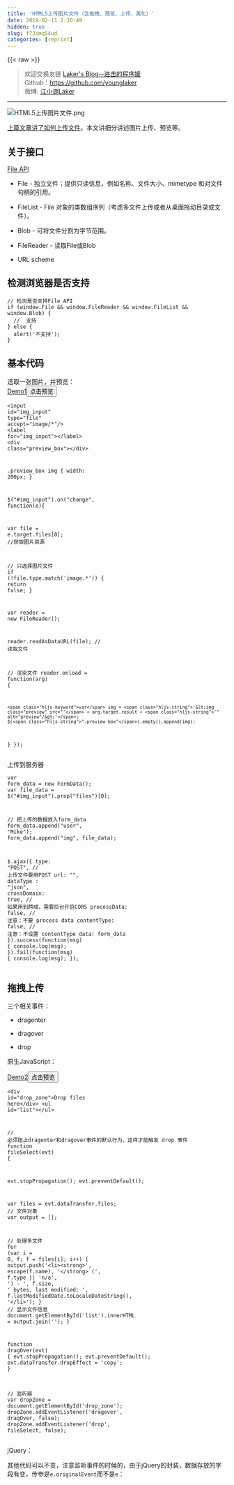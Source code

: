 ```yaml
---
title: 'HTML5上传图片文件（含拖拽、预览、上传、美化）' 
date: 2019-02-11 2:30:49
hidden: true
slug: f73imq54ud
categories: [reprint]
---
```


{{< raw >}}

                    
<blockquote><p>欢迎交换友链 <a href="http://laker.me/blog" rel="nofollow noreferrer" target="_blank">Laker's Blog--进击的程序媛</a><br>Github：<a href="https://github.com/younglaker" rel="nofollow noreferrer" target="_blank">https://github.com/younglaker</a><br>微博: <a href="http://weibo.com/1830309103" rel="nofollow noreferrer" target="_blank">江小湖Laker</a></p></blockquote>
<hr>
<p><span class="img-wrap"><img data-src="/img/bVuO9f" src="https://static.alili.tech/img/bVuO9f" alt="HTML5上传图片文件.png" title="HTML5上传图片文件.png" style="cursor: pointer; display: inline;"></span></p>
<p><a href="http://laker.me/blog/2016/03/04/16_0304_ajax_file_upload/" rel="nofollow noreferrer" target="_blank">上篇文章讲了如何上传文件</a>。本文讲细分讲述图片上传、预览等。</p>
<h2 id="articleHeader0">关于接口</h2>
<p><a href="http://www.w3.org/TR/file-upload/" rel="nofollow noreferrer" target="_blank">File API</a></p>
<ul>
<li><p>File - 独立文件；提供只读信息，例如名称、文件大小、mimetype 和对文件句柄的引用。</p></li>
<li><p>FileList - File 对象的类数组序列（考虑多文件上传或者从桌面拖动目录或文件）。</p></li>
<li><p>Blob - 可将文件分割为字节范围。</p></li>
<li><p>FileReader - 读取File或Blob</p></li>
<li><p>URL scheme</p></li>
</ul>
<h2 id="articleHeader1">检测浏览器是否支持</h2>
<div class="widget-codetool" style="display:none;">
      <div class="widget-codetool--inner">
      <span class="selectCode code-tool" data-toggle="tooltip" data-placement="top" title="" data-original-title="全选"></span>
      <span type="button" class="copyCode code-tool" data-toggle="tooltip" data-placement="top" data-clipboard-text="// 检测是否支持File API
if (window.File &amp;&amp; window.FileReader &amp;&amp; window.FileList &amp;&amp; window.Blob) {
  //  支持
} else {
  alert('不支持');
}" title="" data-original-title="复制"></span>
      <span type="button" class="saveToNote code-tool" data-toggle="tooltip" data-placement="top" title="" data-original-title="放进笔记"></span>
      </div>
      </div><pre class="hljs dart"><code><span class="hljs-comment">// 检测是否支持File API</span>
<span class="hljs-keyword">if</span> (<span class="hljs-built_in">window</span>.File &amp;&amp; <span class="hljs-built_in">window</span>.FileReader &amp;&amp; <span class="hljs-built_in">window</span>.FileList &amp;&amp; <span class="hljs-built_in">window</span>.Blob) {
  <span class="hljs-comment">//  支持</span>
} <span class="hljs-keyword">else</span> {
  alert(<span class="hljs-string">'不支持'</span>);
}</code></pre>
<h2 id="articleHeader2">基本代码</h2>
<p>选取一张图片，并预览：<br><a href="https://codepen.io/younglaker/pen/vGmaYr" rel="nofollow noreferrer" target="_blank">Demo1</a><button class="btn btn-xs btn-default ml10 preview" data-url="younglaker/pen/vGmaYr" data-typeid="3">点击预览</button></p>
<div class="widget-codetool" style="display:none;">
      <div class="widget-codetool--inner">
      <span class="selectCode code-tool" data-toggle="tooltip" data-placement="top" title="" data-original-title="全选"></span>
      <span type="button" class="copyCode code-tool" data-toggle="tooltip" data-placement="top" data-clipboard-text="<input id=&quot;img_input&quot; type=&quot;file&quot; accept=&quot;image/*&quot;/>
<label for=&quot;img_input&quot;></label>
<div class=&quot;preview_box&quot;></div>

.preview_box img {
  width: 200px;
}

$(&quot;#img_input&quot;).on(&quot;change&quot;, function(e){

  var file = e.target.files[0]; //获取图片资源

  // 只选择图片文件
  if (!file.type.match('image.*')) {
    return false;
  }

  var reader = new FileReader();

  reader.readAsDataURL(file); // 读取文件

  // 渲染文件
  reader.onload = function(arg) {

    var img = '<img class=&quot;preview&quot; src=&quot;' + arg.target.result + '&quot; alt=&quot;preview&quot;/>';
    $(&quot;.preview_box&quot;).empty().append(img);
  }
});
" title="" data-original-title="复制"></span>
      <span type="button" class="saveToNote code-tool" data-toggle="tooltip" data-placement="top" title="" data-original-title="放进笔记"></span>
      </div>
      </div><pre class="hljs javascript"><code>&lt;input id=<span class="hljs-string">"img_input"</span> type=<span class="hljs-string">"file"</span> accept=<span class="hljs-string">"image/*"</span>/&gt;
<span class="xml"><span class="hljs-tag">&lt;<span class="hljs-name">label</span> <span class="hljs-attr">for</span>=<span class="hljs-string">"img_input"</span>&gt;</span><span class="hljs-tag">&lt;/<span class="hljs-name">label</span>&gt;</span></span>
&lt;div <span class="hljs-class"><span class="hljs-keyword">class</span></span>=<span class="hljs-string">"preview_box"</span>&gt;<span class="xml"><span class="hljs-tag">&lt;/<span class="hljs-name">div</span>&gt;</span></span>

.preview_box img {
  <span class="hljs-attr">width</span>: <span class="hljs-number">200</span>px;
}

$(<span class="hljs-string">"#img_input"</span>).on(<span class="hljs-string">"change"</span>, <span class="hljs-function"><span class="hljs-keyword">function</span>(<span class="hljs-params">e</span>)</span>{

  <span class="hljs-keyword">var</span> file = e.target.files[<span class="hljs-number">0</span>]; <span class="hljs-comment">//获取图片资源</span>

  <span class="hljs-comment">// 只选择图片文件</span>
  <span class="hljs-keyword">if</span> (!file.type.match(<span class="hljs-string">'image.*'</span>)) {
    <span class="hljs-keyword">return</span> <span class="hljs-literal">false</span>;
  }

  <span class="hljs-keyword">var</span> reader = <span class="hljs-keyword">new</span> FileReader();

  reader.readAsDataURL(file); <span class="hljs-comment">// 读取文件</span>

  <span class="hljs-comment">// 渲染文件</span>
  reader.onload = <span class="hljs-function"><span class="hljs-keyword">function</span>(<span class="hljs-params">arg</span>) </span>{

    <span class="hljs-keyword">var</span> img = <span class="hljs-string">'&lt;img class="preview" src="'</span> + arg.target.result + <span class="hljs-string">'" alt="preview"/&gt;'</span>;
    $(<span class="hljs-string">".preview_box"</span>).empty().append(img);
  }
});
</code></pre>
<p>上传到服务器</p>
<div class="widget-codetool" style="display:none;">
      <div class="widget-codetool--inner">
      <span class="selectCode code-tool" data-toggle="tooltip" data-placement="top" title="" data-original-title="全选"></span>
      <span type="button" class="copyCode code-tool" data-toggle="tooltip" data-placement="top" data-clipboard-text="var form_data = new FormData();
var file_data = $(&quot;#img_input&quot;).prop(&quot;files&quot;)[0];

// 把上传的数据放入form_data
form_data.append(&quot;user&quot;, &quot;Mike&quot;);
form_data.append(&quot;img&quot;, file_data);

$.ajax({
    type: &quot;POST&quot;, // 上传文件要用POST
    url: &quot;&quot;,
    dataType : &quot;json&quot;,
    crossDomain: true, // 如果用到跨域，需要后台开启CORS
  processData: false,  // 注意：不要 process data
  contentType: false,  // 注意：不设置 contentType
    data: form_data
}).success(function(msg) {
    console.log(msg);
}).fail(function(msg) {
    console.log(msg);
});
" title="" data-original-title="复制"></span>
      <span type="button" class="saveToNote code-tool" data-toggle="tooltip" data-placement="top" title="" data-original-title="放进笔记"></span>
      </div>
      </div><pre class="hljs javascript"><code><span class="hljs-keyword">var</span> form_data = <span class="hljs-keyword">new</span> FormData();
<span class="hljs-keyword">var</span> file_data = $(<span class="hljs-string">"#img_input"</span>).prop(<span class="hljs-string">"files"</span>)[<span class="hljs-number">0</span>];

<span class="hljs-comment">// 把上传的数据放入form_data</span>
form_data.append(<span class="hljs-string">"user"</span>, <span class="hljs-string">"Mike"</span>);
form_data.append(<span class="hljs-string">"img"</span>, file_data);

$.ajax({
    <span class="hljs-attr">type</span>: <span class="hljs-string">"POST"</span>, <span class="hljs-comment">// 上传文件要用POST</span>
    url: <span class="hljs-string">""</span>,
    <span class="hljs-attr">dataType</span> : <span class="hljs-string">"json"</span>,
    <span class="hljs-attr">crossDomain</span>: <span class="hljs-literal">true</span>, <span class="hljs-comment">// 如果用到跨域，需要后台开启CORS</span>
  processData: <span class="hljs-literal">false</span>,  <span class="hljs-comment">// 注意：不要 process data</span>
  contentType: <span class="hljs-literal">false</span>,  <span class="hljs-comment">// 注意：不设置 contentType</span>
    data: form_data
}).success(<span class="hljs-function"><span class="hljs-keyword">function</span>(<span class="hljs-params">msg</span>) </span>{
    <span class="hljs-built_in">console</span>.log(msg);
}).fail(<span class="hljs-function"><span class="hljs-keyword">function</span>(<span class="hljs-params">msg</span>) </span>{
    <span class="hljs-built_in">console</span>.log(msg);
});
</code></pre>
<h2 id="articleHeader3">拖拽上传</h2>
<p>三个相关事件：</p>
<ul>
<li><p>dragenter</p></li>
<li><p>dragover</p></li>
<li><p>drop</p></li>
</ul>
<p>原生JavaScript：</p>
<p><a href="https://codepen.io/younglaker/pen/vGmaYr" rel="nofollow noreferrer" target="_blank">Demo2</a><button class="btn btn-xs btn-default ml10 preview" data-url="younglaker/pen/vGmaYr" data-typeid="3">点击预览</button></p>
<div class="widget-codetool" style="display:none;">
      <div class="widget-codetool--inner">
      <span class="selectCode code-tool" data-toggle="tooltip" data-placement="top" title="" data-original-title="全选"></span>
      <span type="button" class="copyCode code-tool" data-toggle="tooltip" data-placement="top" data-clipboard-text="<div id=&quot;drop_zone&quot;>Drop files here</div>
<ul id=&quot;list&quot;></ul>


// 必须阻止dragenter和dragover事件的默认行为，这样才能触发 drop 事件
function fileSelect(evt) {

  evt.stopPropagation();
  evt.preventDefault();

  var files = evt.dataTransfer.files; // 文件对象
  var output = [];

  // 处理多文件
  for (var i = 0, f; f = files[i]; i++) {
    output.push('<li><strong>', escape(f.name), '</strong> (', f.type || 'n/a', ') - ',
                f.size, ' bytes, last modified: ',
                f.lastModifiedDate.toLocaleDateString(), '</li>');
  }
  // 显示文件信息
  document.getElementById('list').innerHTML = output.join('');
}

function dragOver(evt) {
  evt.stopPropagation();
  evt.preventDefault();
  evt.dataTransfer.dropEffect = 'copy';
}

// 监听器
var dropZone = document.getElementById('drop_zone');
dropZone.addEventListener('dragover', dragOver, false);
dropZone.addEventListener('drop', fileSelect, false);" title="" data-original-title="复制"></span>
      <span type="button" class="saveToNote code-tool" data-toggle="tooltip" data-placement="top" title="" data-original-title="放进笔记"></span>
      </div>
      </div><pre class="hljs actionscript"><code>&lt;div id=<span class="hljs-string">"drop_zone"</span>&gt;Drop files here&lt;/div&gt;
&lt;ul id=<span class="hljs-string">"list"</span>&gt;&lt;/ul&gt;


<span class="hljs-comment">// 必须阻止dragenter和dragover事件的默认行为，这样才能触发 drop 事件</span>
<span class="hljs-function"><span class="hljs-keyword">function</span> <span class="hljs-title">fileSelect</span><span class="hljs-params">(evt)</span> </span>{

  evt.stopPropagation();
  evt.preventDefault();

  <span class="hljs-keyword">var</span> files = evt.dataTransfer.files; <span class="hljs-comment">// 文件对象</span>
  <span class="hljs-keyword">var</span> output = [];

  <span class="hljs-comment">// 处理多文件</span>
  <span class="hljs-keyword">for</span> (<span class="hljs-keyword">var</span> i = <span class="hljs-number">0</span>, f; f = files[i]; i++) {
    output.push(<span class="hljs-string">'&lt;li&gt;&lt;strong&gt;'</span>, escape(f.name), <span class="hljs-string">'&lt;/strong&gt; ('</span>, f.type || <span class="hljs-string">'n/a'</span>, <span class="hljs-string">') - '</span>,
                f.size, <span class="hljs-string">' bytes, last modified: '</span>,
                f.lastModifiedDate.toLocaleDateString(), <span class="hljs-string">'&lt;/li&gt;'</span>);
  }
  <span class="hljs-comment">// 显示文件信息</span>
  document.getElementById(<span class="hljs-string">'list'</span>).innerHTML = output.join(<span class="hljs-string">''</span>);
}

<span class="hljs-function"><span class="hljs-keyword">function</span> <span class="hljs-title">dragOver</span><span class="hljs-params">(evt)</span> </span>{
  evt.stopPropagation();
  evt.preventDefault();
  evt.dataTransfer.dropEffect = <span class="hljs-string">'copy'</span>;
}

<span class="hljs-comment">// 监听器</span>
<span class="hljs-keyword">var</span> dropZone = document.getElementById(<span class="hljs-string">'drop_zone'</span>);
dropZone.addEventListener(<span class="hljs-string">'dragover'</span>, dragOver, <span class="hljs-literal">false</span>);
dropZone.addEventListener(<span class="hljs-string">'drop'</span>, fileSelect, <span class="hljs-literal">false</span>);</code></pre>
<p>jQuery：</p>
<p>其他代码可以不变，注意监听事件的时候的，由于jQuery的封装，数据存放的字段有变，传参是<code>e.originalEvent</code>而不是<code>e</code>：</p>
<div class="widget-codetool" style="display:none;">
      <div class="widget-codetool--inner">
      <span class="selectCode code-tool" data-toggle="tooltip" data-placement="top" title="" data-original-title="全选"></span>
      <span type="button" class="copyCode code-tool" data-toggle="tooltip" data-placement="top" data-clipboard-text="$(&quot;#drop_zone&quot;).on('dragover', function(e){
  e.stopPropagation();
  e.preventDefault();
  handleDragOver(e.originalEvent);
});

$(&quot;#drop_zone&quot;).on('drop', function(e){
  e.stopPropagation();
  e.preventDefault();
  handleFileSelect(e.originalEvent);
});" title="" data-original-title="复制"></span>
      <span type="button" class="saveToNote code-tool" data-toggle="tooltip" data-placement="top" title="" data-original-title="放进笔记"></span>
      </div>
      </div><pre class="hljs javascript"><code>$(<span class="hljs-string">"#drop_zone"</span>).on(<span class="hljs-string">'dragover'</span>, <span class="hljs-function"><span class="hljs-keyword">function</span>(<span class="hljs-params">e</span>)</span>{
  e.stopPropagation();
  e.preventDefault();
  handleDragOver(e.originalEvent);
});

$(<span class="hljs-string">"#drop_zone"</span>).on(<span class="hljs-string">'drop'</span>, <span class="hljs-function"><span class="hljs-keyword">function</span>(<span class="hljs-params">e</span>)</span>{
  e.stopPropagation();
  e.preventDefault();
  handleFileSelect(e.originalEvent);
});</code></pre>
<h2 id="articleHeader4">美化上传框</h2>
<h3 id="articleHeader5">方法一： 在隐藏的文件输入框上调用click()方法</h3>
<p>隐藏掉默认的的文件输入框<code>&lt;input&gt;</code>元素，使用自定义的界面来充当打开文件选择对话框的按钮。要使用样式<code>display:none</code>把原本的文件输入框隐藏掉，然后在需要的时候调用它的click()方法就行了。</p>
<div class="widget-codetool" style="display:none;">
      <div class="widget-codetool--inner">
      <span class="selectCode code-tool" data-toggle="tooltip" data-placement="top" title="" data-original-title="全选"></span>
      <span type="button" class="copyCode code-tool" data-toggle="tooltip" data-placement="top" data-clipboard-text="<input type=&quot;file&quot; id=&quot;fileElem&quot; multiple accept=&quot;image/*&quot; style=&quot;display：none&quot; onchange=&quot;handleFiles(this.files)&quot;>
<a href=&quot;#&quot; id=&quot;fileSelect&quot;>选择文件</a>

var fileSelect = document.getElementById(&quot;fileSelect&quot;),
  fileElem = document.getElementById(&quot;fileElem&quot;);

fileSelect.addEventListener(&quot;click&quot;, function (e) {
  if (fileElem) {
    fileElem.click();  // jQuery可以使用 trigger()
  }
  e.preventDefault(); // prevent navigation to &quot;#&quot;
}, false);" title="" data-original-title="复制"></span>
      <span type="button" class="saveToNote code-tool" data-toggle="tooltip" data-placement="top" title="" data-original-title="放进笔记"></span>
      </div>
      </div><pre class="hljs javascript"><code>&lt;input type=<span class="hljs-string">"file"</span> id=<span class="hljs-string">"fileElem"</span> multiple accept=<span class="hljs-string">"image/*"</span> style=<span class="hljs-string">"display：none"</span> onchange=<span class="hljs-string">"handleFiles(this.files)"</span>&gt;
<span class="xml"><span class="hljs-tag">&lt;<span class="hljs-name">a</span> <span class="hljs-attr">href</span>=<span class="hljs-string">"#"</span> <span class="hljs-attr">id</span>=<span class="hljs-string">"fileSelect"</span>&gt;</span>选择文件<span class="hljs-tag">&lt;/<span class="hljs-name">a</span>&gt;</span></span>

<span class="hljs-keyword">var</span> fileSelect = <span class="hljs-built_in">document</span>.getElementById(<span class="hljs-string">"fileSelect"</span>),
  fileElem = <span class="hljs-built_in">document</span>.getElementById(<span class="hljs-string">"fileElem"</span>);

fileSelect.addEventListener(<span class="hljs-string">"click"</span>, <span class="hljs-function"><span class="hljs-keyword">function</span> (<span class="hljs-params">e</span>) </span>{
  <span class="hljs-keyword">if</span> (fileElem) {
    fileElem.click();  <span class="hljs-comment">// jQuery可以使用 trigger()</span>
  }
  e.preventDefault(); <span class="hljs-comment">// prevent navigation to "#"</span>
}, <span class="hljs-literal">false</span>);</code></pre>
<h3 id="articleHeader6">方法二：用label</h3>
<p>隐藏input，把样式写到label上，点击label就是对input进行操作。</p>
<p><a href="https://codepen.io/younglaker/pen/vGmaYr" rel="nofollow noreferrer" target="_blank">Demo3</a><button class="btn btn-xs btn-default ml10 preview" data-url="younglaker/pen/vGmaYr" data-typeid="3">点击预览</button></p>
<div class="widget-codetool" style="display:none;">
      <div class="widget-codetool--inner">
      <span class="selectCode code-tool" data-toggle="tooltip" data-placement="top" title="" data-original-title="全选"></span>
      <span type="button" class="copyCode code-tool" data-toggle="tooltip" data-placement="top" data-clipboard-text="<input id=&quot;img_input2&quot; type=&quot;file&quot; accept=&quot;image/*&quot;/>
<label for=&quot;img_input2&quot; id=&quot;img_label2&quot;>选择文件
    <i class=&quot;fa fa-plus fa-lg&quot;></i>
</label>
<div id=&quot;preview_box2&quot;></div>


#img_input2 {
  display: none;
}
#img_label2 {
  background-color: #f2d547;
  border-radius: 5px;
  display: inline-block;
  padding: 10px;
}
#preview_box2 img {
  width: 200px;
}" title="" data-original-title="复制"></span>
      <span type="button" class="saveToNote code-tool" data-toggle="tooltip" data-placement="top" title="" data-original-title="放进笔记"></span>
      </div>
      </div><pre class="hljs stylus"><code>&lt;<span class="hljs-selector-tag">input</span> id=<span class="hljs-string">"img_input2"</span> type=<span class="hljs-string">"file"</span> accept=<span class="hljs-string">"image/*"</span>/&gt;
&lt;<span class="hljs-selector-tag">label</span> <span class="hljs-keyword">for</span>=<span class="hljs-string">"img_input2"</span> id=<span class="hljs-string">"img_label2"</span>&gt;选择文件
    &lt;<span class="hljs-selector-tag">i</span> class=<span class="hljs-string">"fa fa-plus fa-lg"</span>&gt;&lt;/i&gt;
&lt;/label&gt;
&lt;<span class="hljs-selector-tag">div</span> id=<span class="hljs-string">"preview_box2"</span>&gt;&lt;/div&gt;


<span class="hljs-selector-id">#img_input2</span> {
  <span class="hljs-attribute">display</span>: none;
}
<span class="hljs-selector-id">#img_label2</span> {
  <span class="hljs-attribute">background-color</span>: <span class="hljs-number">#f2d547</span>;
  <span class="hljs-attribute">border-radius</span>: <span class="hljs-number">5px</span>;
  <span class="hljs-attribute">display</span>: inline-block;
  <span class="hljs-attribute">padding</span>: <span class="hljs-number">10px</span>;
}
<span class="hljs-selector-id">#preview_box2</span> <span class="hljs-selector-tag">img</span> {
  <span class="hljs-attribute">width</span>: <span class="hljs-number">200px</span>;
}</code></pre>

                
{{< /raw >}}

# 版权声明
本文资源来源互联网，仅供学习研究使用，版权归该资源的合法拥有者所有，

本文仅用于学习、研究和交流目的。转载请注明出处、完整链接以及原作者。

原作者若认为本站侵犯了您的版权，请联系我们，我们会立即删除！

## 原文标题
HTML5上传图片文件（含拖拽、预览、上传、美化）

## 原文链接
[https://segmentfault.com/a/1190000004924160](https://segmentfault.com/a/1190000004924160)


